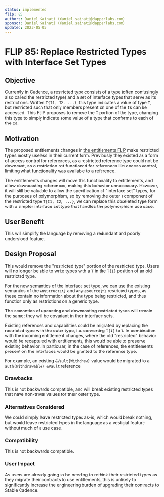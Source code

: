 ```yaml
---
status: implemented 
flip: 85
authors: Daniel Sainati (daniel.sainati@dapperlabs.com)
sponsor: Daniel Sainati (daniel.sainati@dapperlabs.com)
updated: 2023-05-05
---
```


# FLIP 85: Replace Restricted Types with Interface Set Types

## Objective

Currently in Cadence, a restricted type consists of a type (often confusingly also called
the restricted type) and a set of interface types that serve as its restrictions. Written `T{I1, I2, ...}`,
this type indicates a value of type `T`, but restricted such that only members present on one of the `I`s
can be accessed. This FLIP proposes to remove the `T` portion of the type, changing this type to simply
indicate some value of a type that conforms to each of the `I`s.  

## Motivation

The proposed entitlements changes in [the entitlements FLIP](https://github.com/onflow/flips/pull/54) make
restricted types mostly useless in their current form. Previously they existed as a form of access control for references,
as a restricted reference type could not be downcast, so a restriction set functioned for references like access control, 
limiting what functionality was available to a reference.

The entitlements changes will move this functionality to entitlements, and allow downcasting references, making 
this behavior unnecessary. However, it will still be valuable to allow the specification of "interface set" types, 
for the purposes of polymorphism, so by removing the outer `T` component of the restricted type `T{I1, I2, ...}`, we
can replace this obseleted type form with a simpler interface set type that handles the polymorphism use case. 

## User Benefit

This will simplify the language by removing a redundant and poorly understood feature. 

## Design Proposal

This would remove the "restricted type" portion of the restricted type. Users will no longer be able to write types with a `T` in 
the `T{I}` position of an old restricted type. 

For the new semantics of the interface set type, we can use the existing semantics of the `AnyStruct{X}` and `AnyResource{Y}` restricted types, 
as these contain no information about the type being restricted, and thus function only as restrictions on a generic type. 

The semantics of upcasting and downcasting restricted types will remain the same; they will be covariant in their interface sets. 

Existing references and capabilities could be migrated by replacing the restricted type with the outer type, i.e. converting `T{I}` to `T`. 
In combination with the incoming entitlement changes, where the old "restricted" behavior would be recaptured with entitlements, this would
be able to preserve existing behavior. In particular, in the case of references, the entitlements present on the interfaces would be granted to the
reference type. 

For example, an existing `&Vault{Withdraw}` value would be migrated to a `auth(Withdrawable) &Vault` reference

### Drawbacks

This is not backwards compatible, and will break existing restricted types that have non-trivial values for their outer type. 

### Alternatives Considered

We could simply leave restricted types as-is, which would break nothing, but would leave restricted types in the language
as a vestigial feature without much of a use case. 

### Compatibility

This is not backwards compatible.

### User Impact

As users are already going to be needing to rethink their restricted types as they migrate their contracts to use
entitlements, this is unlikely to significantly increase the engineering burden of upgrading their contracts to Stable
Cadence.
